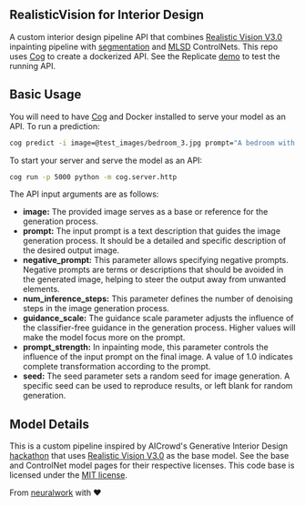 ## RealisticVision for Interior Design
A custom interior design pipeline API that combines [Realistic Vision V3.0](https://huggingface.co/SG161222/Realistic_Vision_V3.0_VAE) inpainting pipeline with [segmentation](https://huggingface.co/BertChristiaens/controlnet-seg-room) and [MLSD](https://huggingface.co/lllyasviel/sd-controlnet-mlsd) ControlNets. This repo uses [Cog](https://github.com/replicate/cog/blob/main/docs/getting-started-own-model.md) to create a dockerized API. See the Replicate [demo](https://replicate.com/adirik/interior-design) to test the running API.


## Basic Usage
You will need to have [Cog](https://github.com/replicate/cog/blob/main/docs/getting-started-own-model.md) and Docker installed to serve your model as an API. To run a prediction:

```bash
cog predict -i image=@test_images/bedroom_3.jpg prompt="A bedroom with a bohemian spirit centered around a relaxed canopy bed complemented by a large macrame wall hanging. An eclectic dresser serves as a unique storage solution while an array of potted plants brings life and color to the room"
```

To start your server and serve the model as an API:
```bash
cog run -p 5000 python -m cog.server.http
```

The API input arguments are as follows:

- **image:** The provided image serves as a base or reference for the generation process.  
- **prompt:** The input prompt is a text description that guides the image generation process. It should be a detailed and specific description of the desired output image.  
- **negative_prompt:** This parameter allows specifying negative prompts. Negative prompts are terms or descriptions that should be avoided in the generated image, helping to steer the output away from unwanted elements.  
- **num_inference_steps:** This parameter defines the number of denoising steps in the image generation process.  
- **guidance_scale:** The guidance scale parameter adjusts the influence of the classifier-free guidance in the generation process. Higher values will make the model focus more on the prompt.  
- **prompt_strength:** In inpainting mode, this parameter controls the influence of the input prompt on the final image. A value of 1.0 indicates complete transformation according to the prompt.  
- **seed:** The seed parameter sets a random seed for image generation. A specific seed can be used to reproduce results, or left blank for random generation.  

## Model Details

This is a custom pipeline inspired by AICrowd's Generative Interior Design [hackathon](https://www.aicrowd.com/challenges/generative-interior-design-challenge-2024) that uses [Realistic Vision V3.0](https://huggingface.co/SG161222/Realistic_Vision_V3.0_VAE) as the base model. See the base and ControlNet model pages for their respective licenses. This code base is licensed under the [MIT license](https://github.com/neuralwork/sd-interior-design/blob/main/LICENSE).

From [neuralwork](https://neuralwork.ai/) with :heart:

